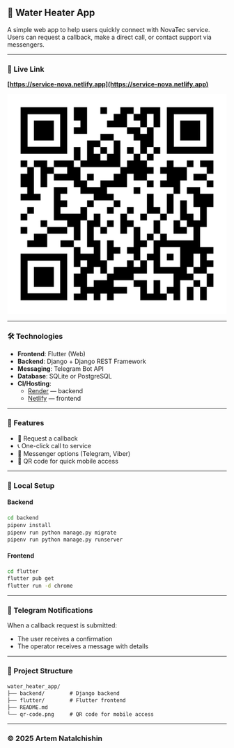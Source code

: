 ## 🔧 Water Heater App

A simple web app to help users quickly connect with NovaTec service. Users can request a callback, make a direct call, or contact support via messengers.

---

### 🚀 Live Link
**[https://service-nova.netlify.app](https://service-nova.netlify.app)**

![QR Code](https://raw.githubusercontent.com/artnatan/water_heater_app/main/flutter/assets/qr-code.png)

---

### 🛠 Technologies

- **Frontend**: Flutter (Web)
- **Backend**: Django + Django REST Framework
- **Messaging**: Telegram Bot API
- **Database**: SQLite or PostgreSQL
- **CI/Hosting**:
  - [Render](https://render.com) — backend
  - [Netlify](https://netlify.com) — frontend

---

### 📱 Features

- 🔔 Request a callback
- 📞 One-click call to service
- 💬 Messenger options (Telegram, Viber)
- 📲 QR code for quick mobile access

---

### 🧰 Local Setup

#### Backend
```bash
cd backend
pipenv install
pipenv run python manage.py migrate
pipenv run python manage.py runserver
```

#### Frontend
```bash
cd flutter
flutter pub get
flutter run -d chrome
```

---

### 🔐 Telegram Notifications
When a callback request is submitted:
- The user receives a confirmation
- The operator receives a message with details

---

### 📂 Project Structure
```
water_heater_app/
├── backend/        # Django backend
├── flutter/        # Flutter frontend
├── README.md
└── qr-code.png     # QR code for mobile access
```

---

### © 2025 Artem Natalchishin
